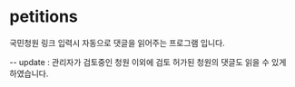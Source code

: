 # petitions
국민청원 링크 입력시 자동으로 댓글을 읽어주는 프로그램 입니다.

-- update
: 관리자가 검토중인 청원 이외에 검토 허가된 청원의 댓글도 읽을 수 있게 하였습니다.
